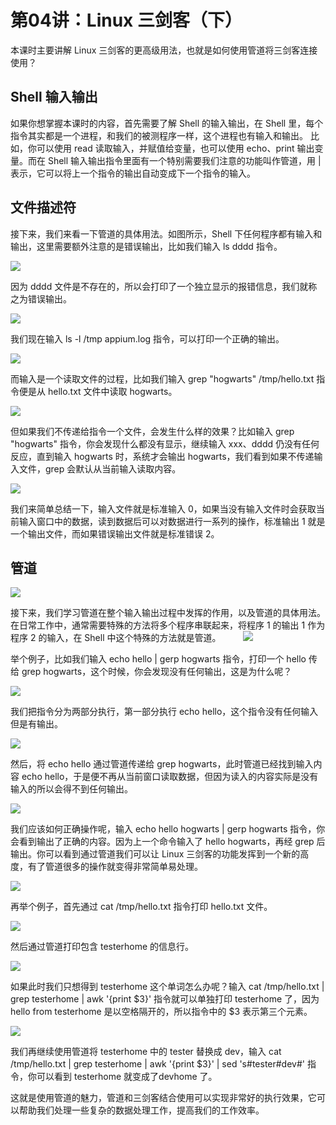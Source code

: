# 第04讲：Linux 三剑客（下）

本课时主要讲解 Linux 三剑客的更高级用法，也就是如何使用管道将三剑客连接使用？

## Shell 输入输出      

如果你想掌握本课时的内容，首先需要了解 Shell 的输入输出，在 Shell 里，每个指令其实都是一个进程，和我们的被测程序一样，这个进程也有输入和输出。 比如，你可以使用 read 读取输入，并赋值给变量，也可以使用 echo、print 输出变量。而在 Shell 输入输出指令里面有一个特别需要我们注意的功能叫作管道，用 | 表示，它可以将上一个指令的输出自动变成下一个指令的输入。

## 文件描述符

接下来，我们来看一下管道的具体用法。如图所示，Shell 下任何程序都有输入和输出，这里需要额外注意的是错误输出，比如我们输入 ls dddd 指令。

![](/static/image/CgoB5l3czBiAQrPTAAJmF953Il8386.png)

因为 dddd 文件是不存在的，所以会打印了一个独立显示的报错信息，我们就称之为错误输出。

![](/static/image/CgotOV3czCaAPOigAAI94SOIP8Q284.png)

我们现在输入 ls -l /tmp appium.log 指令，可以打印一个正确的输出。

![](/static/image/CgotOV3czDOAQH4QAAJeXeuP_OE959.png)

而输入是一个读取文件的过程，比如我们输入 grep "hogwarts" /tmp/hello.txt 指令便是从 hello.txt 文件中读取 hogwarts。

![](/static/image/CgoB5l3czD-ABCoWAAHsxWlG56g657.png)

但如果我们不传递给指令一个文件，会发生什么样的效果？比如输入 grep "hogwarts" 指令，你会发现什么都没有显示，继续输入 xxx、dddd 仍没有任何反应，直到输入 hogwarts 时，系统才会输出 hogwarts，我们看到如果不传递输入文件，grep 会默认从当前输入读取内容。    

![](/static/image/CgoB5l3czEmAZ0OHAAAu39KhXGc899.png)

 我们来简单总结一下，输入文件就是标准输入 0，如果当没有输入文件时会获取当前输入窗口中的数据，读到数据后可以对数据进行一系列的操作，标准输出 1 就是一个输出文件，而如果错误输出文件就是标准错误 2。
 

## 管道

![](/static/image/CgotOV3czFWAdLdxAAA6ljNKhhE539.png)

接下来，我们学习管道在整个输入输出过程中发挥的作用，以及管道的具体用法。在日常工作中，通常需要特殊的方法将多个程序串联起来，将程序 1 的输出 1 作为程序 2 的输入，在 Shell 中这个特殊的方法就是管道。
         
![](/static/image/CgoB5l3czGCAP4CYAAHPxkU23_Y997.png)

举个例子，比如我们输入 echo hello | gerp hogwarts 指令，打印一个 hello 传给 grep hogwarts，这个时候，你会发现没有任何输出，这是为什么呢？

![](/static/image/CgoB5l3czG-APPCuAAHKJe8bVUg331.png)

我们把指令分为两部分执行，第一部分执行 echo hello，这个指令没有任何输入但是有输出。

![](/static/image/CgotOV3czHyAC5P7AAHcF8HELcU211.png)

然后，将 echo hello 通过管道传递给 grep hogwarts，此时管道已经找到输入内容 echo hello，于是便不再从当前窗口读取数据，但因为读入的内容实际是没有输入的所以会得不到任何输出。

![](/static/image/CgoB5l3czJKAXcksAAHlS8hzS9g985.png)

我们应该如何正确操作呢，输入 echo hello hogwarts | gerp hogwarts 指令，你会看到输出了正确的内容。因为上一个命令输入了 hello hogwarts，再经 grep 后输出。你可以看到通过管道我们可以让 Linux 三剑客的功能发挥到一个新的高度，有了管道很多的操作就变得非常简单易处理。

![](/static/image/CgoB5l3czKCAdhjzAAHmEnTiajE963.png)

再举个例子，首先通过 cat /tmp/hello.txt 指令打印 hello.txt 文件。

![](/static/image/CgotOV3czKyAV6LNAAIYxUQ2cfk322.png)

然后通过管道打印包含 testerhome 的信息行。

![](/static/image/CgotOV3czLaAMLMMAAJYe229DN0565.png)

如果此时我们只想得到 testerhome 这个单词怎么办呢？输入 cat /tmp/hello.txt | grep testerhome | awk '{print $3}' 指令就可以单独打印 testerhome 了，因为 hello from testerhome 是以空格隔开的，所以指令中的 $3 表示第三个元素。

![](/static/image/CgotOV3czMCAbfmlAAKapT3G6Ps078.png)

我们再继续使用管道将 testerhome 中的 tester 替换成 dev，输入 cat /tmp/hello.txt | grep testerhome | awk '{print $3}' | sed 's#tester#dev#' 指令，你可以看到 testerhome 就变成了devhome 了。


这就是使用管道的魅力，管道和三剑客结合使用可以实现非常好的执行效果，它可以帮助我们处理一些复杂的数据处理工作，提高我们的工作效率。                                
